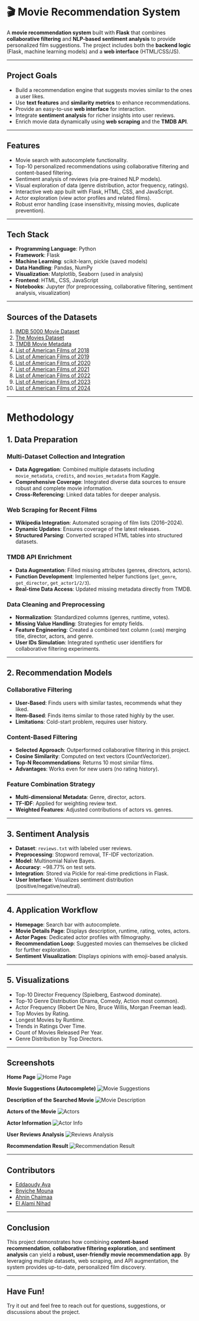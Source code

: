 # 🎬 Movie Recommendation System

A **movie recommendation system** built with **Flask** that combines **collaborative filtering** and **NLP-based sentiment analysis** to provide personalized film suggestions.
The project includes both the **backend logic** (Flask, machine learning models) and a **web interface** (HTML/CSS/JS).

---

## Project Goals

* Build a recommendation engine that suggests movies similar to the ones a user likes.
* Use **text features** and **similarity metrics** to enhance recommendations.
* Provide an easy-to-use **web interface** for interaction.
* Integrate **sentiment analysis** for richer insights into user reviews.
* Enrich movie data dynamically using **web scraping** and the **TMDB API**.

---

## Features

* Movie search with autocomplete functionality.
* Top-10 personalized recommendations using collaborative filtering and content-based filtering.
* Sentiment analysis of reviews (via pre-trained NLP models).
* Visual exploration of data (genre distribution, actor frequency, ratings).
* Interactive web app built with Flask, HTML, CSS, and JavaScript.
* Actor exploration (view actor profiles and related films).
* Robust error handling (case insensitivity, missing movies, duplicate prevention).

---

## Tech Stack

* **Programming Language**: Python
* **Framework**: Flask
* **Machine Learning**: scikit-learn, pickle (saved models)
* **Data Handling**: Pandas, NumPy
* **Visualization**: Matplotlib, Seaborn (used in analysis)
* **Frontend**: HTML, CSS, JavaScript
* **Notebooks**: Jupyter (for preprocessing, collaborative filtering, sentiment analysis, visualization)

---

## Sources of the Datasets

1. [IMDB 5000 Movie Dataset](https://www.kaggle.com/datasets/carolzhangdc/imdb-5000-movie-dataset)
2. [The Movies Dataset](https://www.kaggle.com/datasets/rounakbanik/the-movies-dataset)
3. [TMDB Movie Metadata](https://www.kaggle.com/datasets/tmdb/tmdb-movie-metadata/data?select=tmdb_5000_movies.csv)
4. [List of American Films of 2018](https://en.wikipedia.org/wiki/List_of_American_films_of_2018)
5. [List of American Films of 2019](https://en.wikipedia.org/wiki/List_of_American_films_of_2019)
6. [List of American Films of 2020](https://en.wikipedia.org/wiki/List_of_American_films_of_2020)
7. [List of American Films of 2021](https://en.wikipedia.org/wiki/List_of_American_films_of_2021)
8. [List of American Films of 2022](https://en.wikipedia.org/wiki/List_of_American_films_of_2022)
9. [List of American Films of 2023](https://en.wikipedia.org/wiki/List_of_American_films_of_2023)
10. [List of American Films of 2024](https://en.wikipedia.org/wiki/List_of_American_films_of_2024)

---

# Methodology

## 1. Data Preparation

### Multi-Dataset Collection and Integration

* **Data Aggregation**: Combined multiple datasets including `movie_metadata`, `credits`, and `movies_metadata` from Kaggle.
* **Comprehensive Coverage**: Integrated diverse data sources to ensure robust and complete movie information.
* **Cross-Referencing**: Linked data tables for deeper analysis.

### Web Scraping for Recent Films

* **Wikipedia Integration**: Automated scraping of film lists (2016–2024).
* **Dynamic Updates**: Ensures coverage of the latest releases.
* **Structured Parsing**: Converted scraped HTML tables into structured datasets.

### TMDB API Enrichment

* **Data Augmentation**: Filled missing attributes (genres, directors, actors).
* **Function Development**: Implemented helper functions (`get_genre`, `get_director`, `get_actor1/2/3`).
* **Real-time Data Access**: Updated missing metadata directly from TMDB.

### Data Cleaning and Preprocessing

* **Normalization**: Standardized columns (genres, runtime, votes).
* **Missing Value Handling**: Strategies for empty fields.
* **Feature Engineering**: Created a combined text column (`comb`) merging title, director, actors, and genre.
* **User IDs Simulation**: Integrated synthetic user identifiers for collaborative filtering experiments.

---

## 2. Recommendation Models

### Collaborative Filtering

* **User-Based**: Finds users with similar tastes, recommends what they liked.
* **Item-Based**: Finds items similar to those rated highly by the user.
* **Limitations**: Cold-start problem, requires user history.

### Content-Based Filtering

* **Selected Approach**: Outperformed collaborative filtering in this project.
* **Cosine Similarity**: Computed on text vectors (CountVectorizer).
* **Top-N Recommendations**: Returns 10 most similar films.
* **Advantages**: Works even for new users (no rating history).

### Feature Combination Strategy

* **Multi-dimensional Metadata**: Genre, director, actors.
* **TF-IDF**: Applied for weighting review text.
* **Weighted Features**: Adjusted contributions of actors vs. genres.

---

## 3. Sentiment Analysis

* **Dataset**: `reviews.txt` with labeled user reviews.
* **Preprocessing**: Stopword removal, TF-IDF vectorization.
* **Model**: Multinomial Naïve Bayes.
* **Accuracy**: ~98.77% on test sets.
* **Integration**: Stored via Pickle for real-time predictions in Flask.
* **User Interface**: Visualizes sentiment distribution (positive/negative/neutral).

---

## 4. Application Workflow

* **Homepage**: Search bar with autocomplete.
* **Movie Details Page**: Displays description, runtime, rating, votes, actors.
* **Actor Pages**: Dedicated actor profiles with filmography.
* **Recommendation Loop**: Suggested movies can themselves be clicked for further exploration.
* **Sentiment Visualization**: Displays opinions with emoji-based analysis.

---

## 5. Visualizations

* Top-10 Director Frequency (Spielberg, Eastwood dominate).
* Top-10 Genre Distribution (Drama, Comedy, Action most common).
* Actor Frequency (Robert De Niro, Bruce Willis, Morgan Freeman lead).
* Top Movies by Rating.
* Longest Movies by Runtime.
* Trends in Ratings Over Time.
* Count of Movies Released Per Year.
* Genre Distribution by Top Directors.

---

## Screenshots

**Home Page**
![Home Page](static/screenshots/Home%20Page.png)

**Movie Suggestions (Autocomplete)**
![Movie Suggestions](static/screenshots/Movie%20Suggestions.png)

**Description of the Searched Movie**
![Movie Description](static/screenshots/Movie%20Description.png)

**Actors of the Movie**
![Actors](static/screenshots/Actors.png)

**Actor Information**
![Actor Info](static/screenshots/Actor%20Info.png)

**User Reviews Analysis**
![Reviews Analysis](static/screenshots/Reviews%20Analysis.png)

**Recommendation Result**
![Recommendation Result](static/screenshots/Recommendation%20Result.png)

---

## Contributors
* [Eddaoudy Aya](https://github.com/EddaoudyAya)
* [Bnyiche Mouna](https://github.com/itsmawna)
* [Ahnin Chaimaa](https://github.com/chaimaa-101)
* [El Alami Nihad](https://github.com/nihadel7)

---

## Conclusion

This project demonstrates how combining **content-based recommendation**, **collaborative filtering exploration**, and **sentiment analysis** can yield a **robust, user-friendly movie recommendation app**. By leveraging multiple datasets, web scraping, and API augmentation, the system provides up-to-date, personalized film discovery.

---

## Have Fun!

Try it out and feel free to reach out for questions, suggestions, or discussions about the project.
